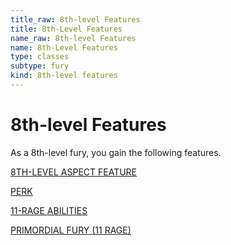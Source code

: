 ```yaml
---
title_raw: 8th-level Features
title: 8th-Level Features
name_raw: 8th-level Features
name: 8th-Level Features
type: classes
subtype: fury
kind: 8th-level features
---
```


# 8th-level Features

As a 8th-level fury, you gain the following features.

[8TH-LEVEL ASPECT FEATURE](./8th-Level%20Aspect%20Feature/8th-Level%20Aspect%20Feature.md)

[PERK](./Perk.md)

[11-RAGE ABILITIES](./11-Rage%20Abilities.md)

[PRIMORDIAL FURY (11 RAGE)](./Primordial%20Fury.md)
